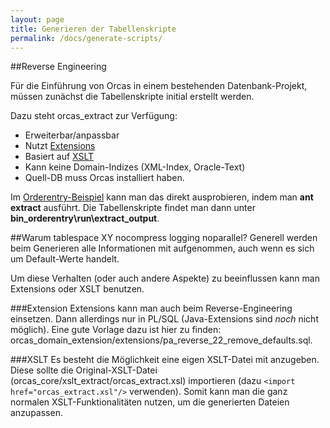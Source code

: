 ```yaml
---
layout: page
title: Generieren der Tabellenskripte
permalink: /docs/generate-scripts/
---
```


##Reverse Engineering

Für die Einführung von Orcas in einem bestehenden Datenbank-Projekt, müssen zunächst die Tabellenskripte initial erstellt werden.

Dazu steht orcas_extract zur Verfügung:

- Erweiterbar/anpassbar
- Nutzt [Extensions]({{site.baseurl}}/docs/extensions/)
- Basiert auf [XSLT](http://www.w3schools.com/xsl/)
- Kann keine Domain-Indizes (XML-Index, Oracle-Text)
- Quell-DB muss Orcas installiert haben.

Im [Orderentry-Beispiel]({{site.baseurl}}/docs/examples/) kann man das direkt ausprobieren, indem man **ant extract** ausführt. Die Tabellenskripte findet man dann unter **bin_orderentry\run\extract_output**.

##Warum tablespace XY nocompress logging noparallel?
Generell werden beim Generieren alle Informationen mit aufgenommen, auch wenn es sich um Default-Werte handelt.

Um diese Verhalten (oder auch andere Aspekte) zu beeinflussen kann man Extensions oder XSLT benutzen.

###Extension
Extensions kann man auch beim Reverse-Engineering einsetzen. Dann allerdings nur in PL/SQL (Java-Extensions sind *noch* nicht möglich).
Eine gute Vorlage dazu ist hier zu finden: orcas_domain_extension/extensions/pa_reverse_22_remove_defaults.sql.

###XSLT
Es besteht die Möglichkeit eine eigen XSLT-Datei mit anzugeben. Diese sollte die Original-XSLT-Datei (orcas_core/xslt_extract/orcas_extract.xsl) importieren (dazu <code>&lt;import href="orcas_extract.xsl"/&gt;</code> verwenden). Somit kann man die ganz normalen XSLT-Funktionalitäten nutzen, um die generierten Dateien anzupassen.
